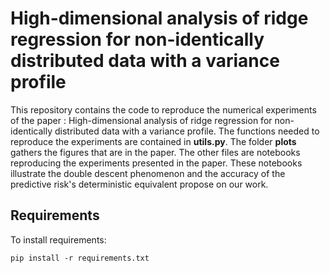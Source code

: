 # High-dimensional analysis of ridge regression for non-identically distributed data with a variance profile

This repository contains the code to reproduce the numerical experiments of the paper : High-dimensional analysis of ridge regression for non-identically distributed data with a variance profile. The functions needed to reproduce the experiments are contained in **utils.py**. The folder **plots** gathers the figures that are in the paper. The other files are notebooks reproducing the experiments presented in the paper. These notebooks illustrate the double descent phenomenon and the accuracy of the predictive risk's deterministic equivalent propose on our work. 

## Requirements

To install requirements:

```setup
pip install -r requirements.txt
```
